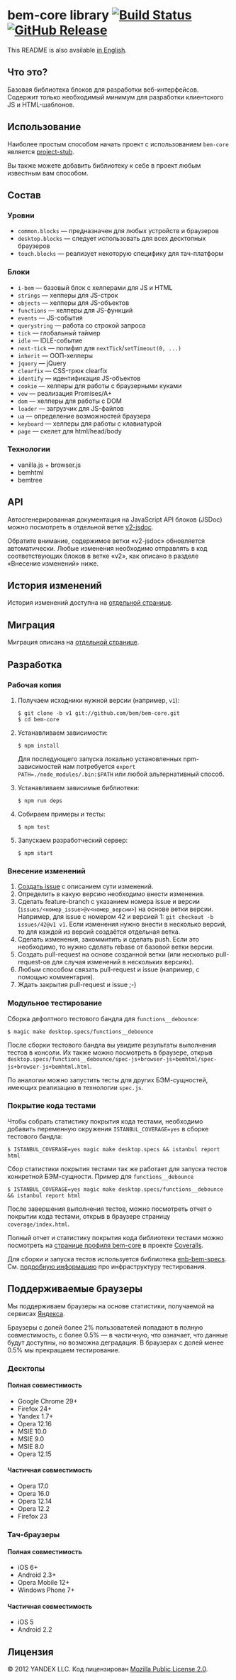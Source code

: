 # bem-core library [![Build Status](https://travis-ci.org/bem/bem-core.svg?branch=v2)](https://travis-ci.org/bem/bem-core) [![GitHub Release](http://img.shields.io/github/release/bem/bem-core.svg)](https://github.com/bem/bem-core/releases)

This README is also available [in English](https://en.bem.info/libs/bem-core/).

## Что это?

Базовая библиотека блоков для разработки веб-интерфейсов.
Содержит только необходимый минимум для разработки клиентского JS и HTML-шаблонов.

## Использование

Наиболее простым способом начать проект с использованием `bem-core` является
[project-stub](https://github.com/bem/project-stub).

Вы также можете добавить библиотеку к себе в проект любым известным вам способом.

## Состав

### Уровни

  - `common.blocks` — предназначен для любых устройств и браузеров
  - `desktop.blocks` — следует использовать для всех десктопных браузеров
  - `touch.blocks` — реализует некоторую специфику для тач-платформ

### Блоки

  - `i-bem` — базовый блок с хелперами для JS и HTML
  - `strings` — хелперы для JS-строк
  - `objects` — хелперы для JS-объектов
  - `functions` — хелперы для JS-функций
  - `events` — JS-события
  - `querystring` — работа со строкой запроса
  - `tick` — глобальный таймер
  - `idle` — IDLE-событие
  - `next-tick` — полифил для `nextTick`/`setTimeout(0, ...)`
  - `inherit` — ООП-хелперы
  - `jquery` — jQuery
  - `clearfix` — CSS-трюк clearfix
  - `identify` — идентификация JS-объектов
  - `cookie` — хелперы для работы с браузерными куками
  - `vow` — реализация Promises/A+
  - `dom` — хелперы для работы с DOM
  - `loader` — загрузчик для JS-файлов
  - `ua` — определение возможностей браузера
  - `keyboard` — хелперы для работы с клавиатурой
  - `page` — скелет для html/head/body

### Технологии

  - vanilla.js + browser.js
  - bemhtml
  - bemtree

## API

Автосгенерированная документация на JavaScript API блоков (JSDoc) можно посмотреть в отдельной ветке [v2-jsdoc](https://github.com/bem/bem-core/tree/v2-jsdoc).

Обратите внимание, содержимое ветки «v2-jsdoc» обновляется автоматически. Любые изменения необходимо отправлять
в код соответствующих блоков в ветке «v2», как описано в разделе «Внесение изменений» ниже.

## История изменений

История изменений доступна на [отдельной странице](https://ru.bem.info/libs/bem-core/changelog/).

## Миграция

Миграция описана на [отдельной странице](https://ru.bem.info/libs/bem-core/migration/).

## Разработка

### Рабочая копия

1. Получаем исходники нужной версии (например, `v1`):
   ```shell
   $ git clone -b v1 git://github.com/bem/bem-core.git
   $ cd bem-core
   ```

2. Устанавливаем зависимости:
   ```shell
   $ npm install
   ```
   Для последующего запуска локально установленных npm-зависимостей нам потребуется
   `export PATH=./node_modules/.bin:$PATH` или любой альтернативный способ.

3. Устанавливаем зависимые библиотеки:
   ```shell
   $ npm run deps
   ```

4. Собираем примеры и тесты:
   ```shell
   $ npm test
   ```

5. Запускаем разработческий сервер:
   ```
   $ npm start
   ```

### Внесение изменений

1. [Создать issue](https://github.com/bem/bem-core/issues/new) с описанием сути изменений.
2. Определить в какую версию необходимо внести изменения.
3. Сделать feature-branch с указанием номера issue и версии (`issues/<номер_issue>@v<номер_версии>`) на основе ветки версии.
   Например, для issue с номером 42 и версией 1: `git checkout -b issues/42@v1 v1`. Если изменения нужно внести в несколько версий,
   то для каждой из версий создаётся отдельная ветка.
4. Сделать изменения, закоммитить и сделать push. Если это необходимо, то нужно сделать rebase от базовой ветки версии.
5. Создать pull-request на основе созданной ветки (или несколько pull-request-ов для случая изменений в нескольких версиях).
6. Любым способом связать pull-request и issue (например, c помощью комментария).
7. Ждать закрытия pull-request и issue ;-)

### Модульное тестирование

Сборка дефолтного тестового бандла для `functions__debounce`:
```shell
$ magic make desktop.specs/functions__debounce
```

После сборки тестового бандла вы увидите результаты выполнения тестов в консоли.
Их также можно посмотреть в браузере, открыв `desktop.specs/functions__debounce/spec-js+browser-js+bemhtml/spec-js+browser-js+bemhtml.html`.

По аналогии можно запустить тесты для других БЭМ-сущностей, имеющих реализацию в технологии `spec.js`.

### Покрытие кода тестами

Чтобы собрать статистику покрытия кода тестами, необходимо добавить переменную окружения `ISTANBUL_COVERAGE=yes`
в сборке тестового бандла:
```shell
$ ISTANBUL_COVERAGE=yes magic make desktop.specs && istanbul report html
```

Сбор статистики покрытия тестами так же работает для запуска тестов конкретной БЭМ-сущности.
Пример для `functions__debounce`
```
$ ISTANBUL_COVERAGE=yes magic make desktop.specs/functions__debounce && istanbul report html
```

После завершения выполнения тестов, можно посмотреть отчет о покрытии кода тестами, открыв в браузере страницу
`coverage/index.html`.

Полный отчет и статистику покрытия кода библиотеки тестами можно посмотреть на [странице профиля bem-core](https://coveralls.io/r/bem/bem-core) в проекте [Coveralls](https://coveralls.io).

Для сборки и запуска тестов используется библиотека [enb-bem-specs](https://github.com/enb-bem/enb-bem-specs/).
См. [подробную информацию](https://ru.bem.info/tools/bem/enb-bem-specs/) про инфраструктуру тестирования.

## Поддерживаемые браузеры

Мы поддерживаем браузеры на основе статистики, получаемой на сервисах [Яндекса](https://company.yandex.ru).

Браузеры с долей более 2% пользователей попадают в полную совместимость, с более 0.5% — в частичную,
что означает, что данные будут доступны, но возможна деградация. В браузерах с долей менее 0.5% мы прекращаем
тестирование.

### Десктопы

#### Полная совместимость

  - Google Chrome 29+
  - Firefox 24+
  - Yandex 1.7+
  - Opera 12.16
  - MSIE 10.0
  - MSIE 9.0
  - MSIE 8.0
  - Opera 12.15

#### Частичная совместимость

  - Opera 17.0
  - Opera 16.0
  - Opera 12.14
  - Opera 12.2
  - Firefox 23

### Тач-браузеры

#### Полная совместимость

  - iOS 6+
  - Android 2.3+
  - Opera Mobile 12+
  - Windows Phone 7+

#### Частичная совместимость

  - iOS 5
  - Android 2.2

## Лицензия
© 2012 YANDEX LLC. Код лицензирован [Mozilla Public License 2.0](LICENSE.txt).
